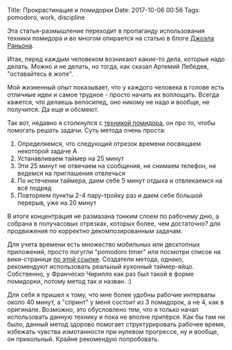 Title: Прокрастинация и помидорки
Date: 2017-10-06 00:56
Tags: pomodoro, work, discipline

Эта статья-размышление переходит в пропаганду использования техники помидора и во многом опирается на статью в блоге [Джоэла Раньона](https://impossiblehq.com/pomodoro-technique/).

Итак, перед каждым человеком возникают какие-то дела, которые надо делать. Можно и не делать, но тогда, как сказал Артемий Лебедев, "оставайтесь в жопе".

Мой жизненный опыт показывает, что у каждого человека в голове есть отличные идеи и самое трудное - просто начать их воплощать. Всегда кажется, что делаешь велосипед, оно никому не надо и вообще, не получится. Да еще и обсмеют.

Так вот, недавно я столкнулся с [техникой помидора](https://ru.wikipedia.org/wiki/%D0%9F%D0%BE%D0%BC%D0%B8%D0%B4%D0%BE%D1%80_(%D0%BC%D0%B5%D1%82%D0%BE%D0%B4)), он про то, чтобы помогать решать задачи. Суть метода очень проста:

1. Определяемся, что следующий отрезок времени посвящаем некоторой задаче А
2. Устанавливаем таймер на 25 минут
3. Эти 25 минут не отвечаем на сообщения, не снимаем телефон, не ведемся на приглашения отвлечься
4. По истечении таймера, даем себе 5 минут отдыха и отвлекаемся на всё подряд
5. Повторяем пункты 2-4 пару-тройку раз и даем себе большой перерыв, уже на 20 минут

В итоге концентрация не размазана тонким слоем по рабочему дню, а собрана в получасовых отрезках, которых более, чем достаточно? для продвижения по корректно декомпозированным задачам.

Для учета времени есть множество мобильных или десктопных приложений, просто погугли "pomodoro timer" или посмотри список на вики-странице [по этой ссылке](https://ru.wikipedia.org/wiki/%D0%9F%D0%BE%D0%BC%D0%B8%D0%B4%D0%BE%D1%80_(%D0%BC%D0%B5%D1%82%D0%BE%D0%B4)). Создатели метода, однако, рекомендуют использовать реальный кухонный таймер-яйцо. Собственно, у Франческо Чирилло как раз был такой в форме помидорки, потому метод так и назван. :)

Для себя я пришел к тому, что мне более удобны рабочие интервалы около 40 минут, а "спринт" у меня состоит из 3 помидорок, а не 4, как в оригинале. Возможно, это обусловлено тем, что я только начал использовать данную технику и пока не вполне притёрся. Как бы там ни было, данный метод здорово помогает структурировать рабочее время, избежать чувства измотанности при нулевом прогрессе, ну и вообще, он прикольный. Крайне рекомендую попробовать.
